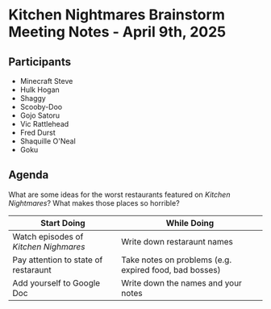 # Kitchen Nightmares Brainstorm Meeting Notes - April 9th, 2025

## Participants
* Minecraft Steve
* Hulk Hogan
* Shaggy
* Scooby-Doo
* Gojo Satoru
* Vic Rattlehead
* Fred Durst
* Shaquille O'Neal
* Goku

## Agenda

What are some ideas for the worst restaurants featured on *Kitchen Nightmares*? What makes those places so horrible?

| Start Doing    | While Doing |
| -------------- | -------------- |
| Watch episodes of *Kitchen Nighmares*  | Write down restaraunt names |
| Pay attention to state of restaraunt | Take notes on problems (e.g. expired food, bad bosses) |
| Add yourself to Google Doc  | Write down the names and your notes    |
